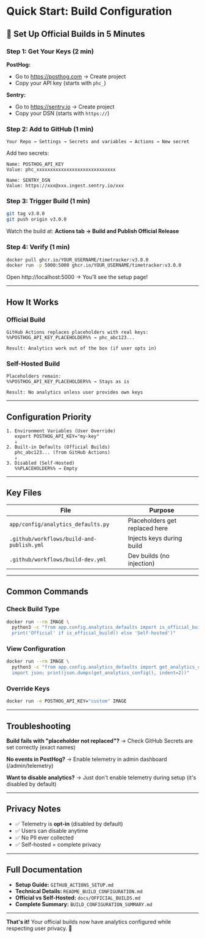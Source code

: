 # Quick Start: Build Configuration

## 🚀 Set Up Official Builds in 5 Minutes

### Step 1: Get Your Keys (2 min)

**PostHog:**
- Go to https://posthog.com → Create project
- Copy your API key (starts with `phc_`)

**Sentry:**
- Go to https://sentry.io → Create project  
- Copy your DSN (starts with `https://`)

### Step 2: Add to GitHub (1 min)

```
Your Repo → Settings → Secrets and variables → Actions → New secret
```

Add two secrets:
```
Name: POSTHOG_API_KEY
Value: phc_xxxxxxxxxxxxxxxxxxxxxxxxxxxxx

Name: SENTRY_DSN  
Value: https://xxx@xxx.ingest.sentry.io/xxx
```

### Step 3: Trigger Build (1 min)

```bash
git tag v3.0.0
git push origin v3.0.0
```

Watch the build at: **Actions tab → Build and Publish Official Release**

### Step 4: Verify (1 min)

```bash
docker pull ghcr.io/YOUR_USERNAME/timetracker:v3.0.0
docker run -p 5000:5000 ghcr.io/YOUR_USERNAME/timetracker:v3.0.0
```

Open http://localhost:5000 → You'll see the setup page!

---

## How It Works

### Official Build
```
GitHub Actions replaces placeholders with real keys:
%%POSTHOG_API_KEY_PLACEHOLDER%% → phc_abc123...

Result: Analytics work out of the box (if user opts in)
```

### Self-Hosted Build
```
Placeholders remain:
%%POSTHOG_API_KEY_PLACEHOLDER%% → Stays as is

Result: No analytics unless user provides own keys
```

---

## Configuration Priority

```
1. Environment Variables (User Override)
   export POSTHOG_API_KEY="my-key"
   ↓
2. Built-in Defaults (Official Builds)
   phc_abc123... (from GitHub Actions)
   ↓
3. Disabled (Self-Hosted)
   %%PLACEHOLDER%% → Empty
```

---

## Key Files

| File | Purpose |
|------|---------|
| `app/config/analytics_defaults.py` | Placeholders get replaced here |
| `.github/workflows/build-and-publish.yml` | Injects keys during build |
| `.github/workflows/build-dev.yml` | Dev builds (no injection) |

---

## Common Commands

### Check Build Type
```bash
docker run --rm IMAGE \
  python3 -c "from app.config.analytics_defaults import is_official_build; \
  print('Official' if is_official_build() else 'Self-hosted')"
```

### View Configuration
```bash
docker run --rm IMAGE \
  python3 -c "from app.config.analytics_defaults import get_analytics_config; \
  import json; print(json.dumps(get_analytics_config(), indent=2))"
```

### Override Keys
```bash
docker run -e POSTHOG_API_KEY="custom" IMAGE
```

---

## Troubleshooting

**Build fails with "placeholder not replaced"?**
→ Check GitHub Secrets are set correctly (exact names)

**No events in PostHog?**
→ Enable telemetry in admin dashboard (/admin/telemetry)

**Want to disable analytics?**
→ Just don't enable telemetry during setup (it's disabled by default)

---

## Privacy Notes

- ✅ Telemetry is **opt-in** (disabled by default)
- ✅ Users can disable anytime
- ✅ No PII ever collected
- ✅ Self-hosted = complete privacy

---

## Full Documentation

- **Setup Guide:** `GITHUB_ACTIONS_SETUP.md`
- **Technical Details:** `README_BUILD_CONFIGURATION.md`
- **Official vs Self-Hosted:** `docs/OFFICIAL_BUILDS.md`
- **Complete Summary:** `BUILD_CONFIGURATION_SUMMARY.md`

---

**That's it!** Your official builds now have analytics configured while respecting user privacy. 🎉

